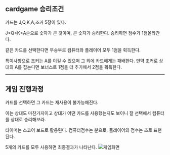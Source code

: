 ## cardgame 승리조건

카드는 J,Q,K,A,조커 5장이 있다.

J<Q<K<A순으로 숫자가 큰 것이며, 큰 숫자가 승리한다.
승리하면 점수가 1점올라간다.

같은 카드를 선택한다면 무승부로 컴퓨터와 플레이어 모두 1점을 획득한다.

특이사항으로 조커는 A를 이길 수 있으며 그 외에 카드에게는 패배한다.
만약 조커로 상대의 A를 잡는다면 보너스로 1점을 더 추가해서 2점을 획득한다.

----------------------------------------------------------------------------
## 게임 진행과정

카드를 선택하면 그 카드는 재사용이 불가능해진다.

이는 상대도 마찬가지이고 상대가 어떤 카드를 사용했는지도 보이니 잘 선택해서 컴퓨터를 상대로 승리해보라.

타이머는 스코어 보드로 활용된다. 컴퓨터점수는 분으로, 플레이어의 점수는 초로 표현된다.

5개의 카드를 모두 사용하면 최종결과가 나타난다.
![게임화면](https://user-images.githubusercontent.com/90310676/136730247-d74ee753-6b10-4335-b01f-f347329eafd3.PNG)
